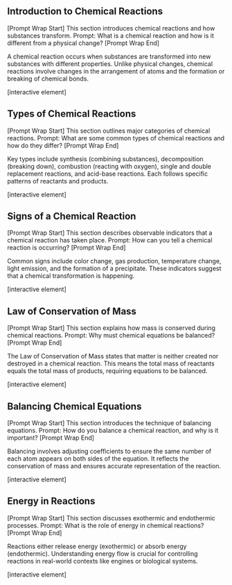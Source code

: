 ## Introduction to Chemical Reactions

\[Prompt Wrap Start]
This section introduces chemical reactions and how substances transform. Prompt: What is a chemical reaction and how is it different from a physical change?
\[Prompt Wrap End]

A chemical reaction occurs when substances are transformed into new substances with different properties. Unlike physical changes, chemical reactions involve changes in the arrangement of atoms and the formation or breaking of chemical bonds.

\[interactive element]

## Types of Chemical Reactions

\[Prompt Wrap Start]
This section outlines major categories of chemical reactions. Prompt: What are some common types of chemical reactions and how do they differ?
\[Prompt Wrap End]

Key types include synthesis (combining substances), decomposition (breaking down), combustion (reacting with oxygen), single and double replacement reactions, and acid-base reactions. Each follows specific patterns of reactants and products.

\[interactive element]

## Signs of a Chemical Reaction

\[Prompt Wrap Start]
This section describes observable indicators that a chemical reaction has taken place. Prompt: How can you tell a chemical reaction is occurring?
\[Prompt Wrap End]

Common signs include color change, gas production, temperature change, light emission, and the formation of a precipitate. These indicators suggest that a chemical transformation is happening.

\[interactive element]

## Law of Conservation of Mass

\[Prompt Wrap Start]
This section explains how mass is conserved during chemical reactions. Prompt: Why must chemical equations be balanced?
\[Prompt Wrap End]

The Law of Conservation of Mass states that matter is neither created nor destroyed in a chemical reaction. This means the total mass of reactants equals the total mass of products, requiring equations to be balanced.

\[interactive element]

## Balancing Chemical Equations

\[Prompt Wrap Start]
This section introduces the technique of balancing equations. Prompt: How do you balance a chemical reaction, and why is it important?
\[Prompt Wrap End]

Balancing involves adjusting coefficients to ensure the same number of each atom appears on both sides of the equation. It reflects the conservation of mass and ensures accurate representation of the reaction.

\[interactive element]

## Energy in Reactions

\[Prompt Wrap Start]
This section discusses exothermic and endothermic processes. Prompt: What is the role of energy in chemical reactions?
\[Prompt Wrap End]

Reactions either release energy (exothermic) or absorb energy (endothermic). Understanding energy flow is crucial for controlling reactions in real-world contexts like engines or biological systems.

\[interactive element]
